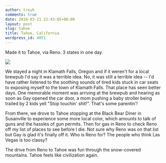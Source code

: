 ```yaml
---
author: troyh
comments: true
date: 2010-03-21 22:43:05+00:00
layout: post
slug: tahoe
title: Tahoe, California
wordpress_id: 4051
---
```


Made it to Tahoe, via Reno. 3 states in one day.




[![](http://troyandgay.com/uploads//2010/03/l_2048_1536_491AE11E-931E-4F95-AAE1-44873E988CD6.jpeg)](http://troyandgay.com/uploads//2010/03/l_2048_1536_491AE11E-931E-4F95-AAE1-44873E988CD6.jpeg)



We stayed a night in Klamath Falls, Oregon and if it weren't for a local
brewpub I'd say it was a terrible idea. No, it was still a terrible idea -- I'd have rather listened to the soothing sounds of tired kids stuck in car seats to exposing myself to the town of Klamath Falls. That place has seen better days.  One memorable moment was arriving at the brewpub and hearing as soon as Gay opened the car door, a mom pushing a baby stroller being trailed by 2 kids yell "Stop touchin' shit!". That's some parentin'!

From there, we drove to Tahoe stopping at the Black Bear Diner in Susanville to experience some more local color, which amounts to talk of guns and the hassles of gun permits. Then for gas in Reno to check Reno off my list of places to see before I die. Not sure why Reno was on that list but Gay is glad it's finally off it. Who is Reno for? The people who think Las Vegas is too classy?

The drive from Reno to Tahoe was fun through the snow-covered mountains. Tahoe feels like civilization again.

